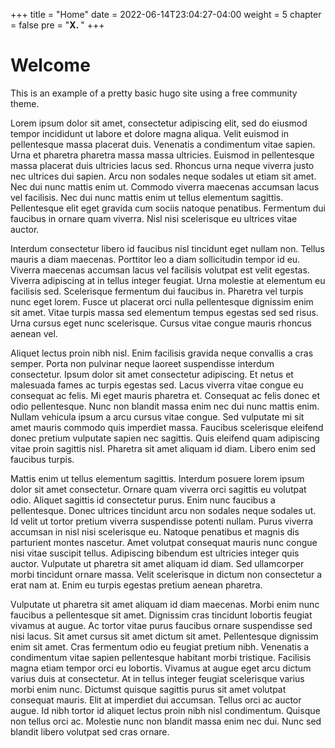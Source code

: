 +++
title = "Home"
date = 2022-06-14T23:04:27-04:00
weight = 5
chapter = false
pre = "<b>X. </b>"
+++

# Welcome

This is an example of a pretty basic hugo site using a free community theme.

Lorem ipsum dolor sit amet, consectetur adipiscing elit, sed do eiusmod tempor incididunt ut labore et dolore magna aliqua. Velit euismod in pellentesque massa placerat duis. Venenatis a condimentum vitae sapien. Urna et pharetra pharetra massa massa ultricies. Euismod in pellentesque massa placerat duis ultricies lacus sed. Rhoncus urna neque viverra justo nec ultrices dui sapien. Arcu non sodales neque sodales ut etiam sit amet. Nec dui nunc mattis enim ut. Commodo viverra maecenas accumsan lacus vel facilisis. Nec dui nunc mattis enim ut tellus elementum sagittis. Pellentesque elit eget gravida cum sociis natoque penatibus. Fermentum dui faucibus in ornare quam viverra. Nisl nisi scelerisque eu ultrices vitae auctor.

Interdum consectetur libero id faucibus nisl tincidunt eget nullam non. Tellus mauris a diam maecenas. Porttitor leo a diam sollicitudin tempor id eu. Viverra maecenas accumsan lacus vel facilisis volutpat est velit egestas. Viverra adipiscing at in tellus integer feugiat. Urna molestie at elementum eu facilisis sed. Scelerisque fermentum dui faucibus in. Pharetra vel turpis nunc eget lorem. Fusce ut placerat orci nulla pellentesque dignissim enim sit amet. Vitae turpis massa sed elementum tempus egestas sed sed risus. Urna cursus eget nunc scelerisque. Cursus vitae congue mauris rhoncus aenean vel.

Aliquet lectus proin nibh nisl. Enim facilisis gravida neque convallis a cras semper. Porta non pulvinar neque laoreet suspendisse interdum consectetur. Ipsum dolor sit amet consectetur adipiscing. Et netus et malesuada fames ac turpis egestas sed. Lacus viverra vitae congue eu consequat ac felis. Mi eget mauris pharetra et. Consequat ac felis donec et odio pellentesque. Nunc non blandit massa enim nec dui nunc mattis enim. Nullam vehicula ipsum a arcu cursus vitae congue. Sed vulputate mi sit amet mauris commodo quis imperdiet massa. Faucibus scelerisque eleifend donec pretium vulputate sapien nec sagittis. Quis eleifend quam adipiscing vitae proin sagittis nisl. Pharetra sit amet aliquam id diam. Libero enim sed faucibus turpis.

Mattis enim ut tellus elementum sagittis. Interdum posuere lorem ipsum dolor sit amet consectetur. Ornare quam viverra orci sagittis eu volutpat odio. Aliquet sagittis id consectetur purus. Enim nunc faucibus a pellentesque. Donec ultrices tincidunt arcu non sodales neque sodales ut. Id velit ut tortor pretium viverra suspendisse potenti nullam. Purus viverra accumsan in nisl nisi scelerisque eu. Natoque penatibus et magnis dis parturient montes nascetur. Amet volutpat consequat mauris nunc congue nisi vitae suscipit tellus. Adipiscing bibendum est ultricies integer quis auctor. Vulputate ut pharetra sit amet aliquam id diam. Sed ullamcorper morbi tincidunt ornare massa. Velit scelerisque in dictum non consectetur a erat nam at. Enim eu turpis egestas pretium aenean pharetra.

Vulputate ut pharetra sit amet aliquam id diam maecenas. Morbi enim nunc faucibus a pellentesque sit amet. Dignissim cras tincidunt lobortis feugiat vivamus at augue. Ac tortor vitae purus faucibus ornare suspendisse sed nisi lacus. Sit amet cursus sit amet dictum sit amet. Pellentesque dignissim enim sit amet. Cras fermentum odio eu feugiat pretium nibh. Venenatis a condimentum vitae sapien pellentesque habitant morbi tristique. Facilisis magna etiam tempor orci eu lobortis. Vivamus at augue eget arcu dictum varius duis at consectetur. At in tellus integer feugiat scelerisque varius morbi enim nunc. Dictumst quisque sagittis purus sit amet volutpat consequat mauris. Elit at imperdiet dui accumsan. Tellus orci ac auctor augue. Id nibh tortor id aliquet lectus proin nibh nisl condimentum. Quisque non tellus orci ac. Molestie nunc non blandit massa enim nec dui. Nunc sed blandit libero volutpat sed cras ornare.
